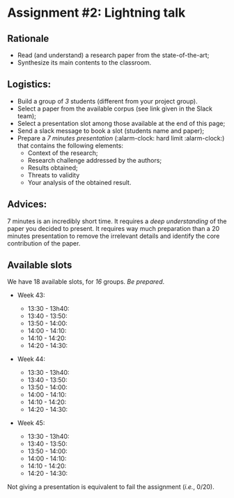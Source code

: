 # Assignment #2: Lightning talk

## Rationale

  - Read (and understand) a research paper from the state-of-the-art;
  - Synthesize its main contents to the classroom.

## Logistics:

  - Build a group of _3_ students (different from your project group).
  - Select a paper from the available corpus (see link given in the Slack team);
  - Select a presentation slot among those available at the end of this page;
  - Send a slack message to book a slot (students name and paper);
  - Prepare a *7 minutes presentation* (:alarm-clock: hard limit :alarm-clock:) that contains the following elements:
    - Context of the research;
    - Research challenge addressed by the authors;
    - Results obtained;
    - Threats to validity
    - Your analysis of the obtained result.

## Advices:

7 minutes is an incredibly short time. It requires a *deep understanding* of the paper you decided to present. It requires way much preparation than a 20 minutes presentation to remove the irrelevant details and identify the core contribution of the paper.


## Available slots

We have 18 available slots, for _16_ groups. _Be prepared_.

  - Week 43:
    - 13:30 - 13h40:
    - 13:40 - 13:50:
    - 13:50 - 14:00:
    - 14:00 - 14:10:
    - 14:10 - 14:20:
    - 14:20 - 14:30:

  - Week 44:
    - 13:30 - 13h40:
    - 13:40 - 13:50:
    - 13:50 - 14:00:
    - 14:00 - 14:10:
    - 14:10 - 14:20:
    - 14:20 - 14:30:

  - Week 45:
    - 13:30 - 13h40:
    - 13:40 - 13:50:
    - 13:50 - 14:00:
    - 14:00 - 14:10:
    - 14:10 - 14:20:
    - 14:20 - 14:30:

Not giving a  presentation is equivalent to fail the assignment (_i.e._, 0/20).
